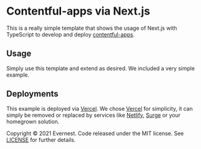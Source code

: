 # Contentful-apps via Next.js

This is a really simple template that shows the usage of Next.js with TypeScript to develop and
deploy [contentful-apps][contentful-apps].

## Usage

Simply use this template and extend as desired. We included a very simple example.

## Deployments

This example is deployed via [Vercel][vercel]. We chose [Vercel][vercel] for simplicity, it can simply be removed or
replaced by services like [Netlify][netlify], [Surge][surge] or your homegrown solution.

Copyright © 2021 Evernest. Code released under the MIT license. See [LICENSE](license) for further details.


[contentful-apps]: https://www.contentful.com/help/apps-at-contentful/
[vercel]: https://vercel.com/
[netlify]: https://www.netlify.com/
[surge]: https://surge.sh/
[license]: https://github.com/everdevs/contentful-apps/blob/main/LICENSE
